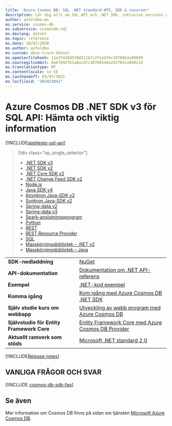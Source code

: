 ```yaml
---
title: 'Azure Cosmos DB: SQL .NET standard-API, SDK & resurser'
description: Lär dig allt om SQL API och .NET SDK, inklusive versions datum, indragnings datum och ändringar som gjorts mellan varje version av Azure Cosmos DB .NET SDK.
author: anfeldma-ms
ms.service: cosmos-db
ms.subservice: cosmosdb-sql
ms.devlang: dotnet
ms.topic: reference
ms.date: 10/07/2020
ms.author: anfeldma
ms.custom: devx-track-dotnet
ms.openlocfilehash: 11a2f42685f0d211b7c2fe1d7bc10769b3a99049
ms.sourcegitcommit: ba676927b1a8acd7c30708144e201f63ce89021d
ms.translationtype: MT
ms.contentlocale: sv-SE
ms.lasthandoff: 03/07/2021
ms.locfileid: "102423841"
---
```

# <a name="azure-cosmos-db-net-sdk-v3-for-sql-api-download-and-release-notes"></a>Azure Cosmos DB .NET SDK v3 för SQL API: Hämta och viktig information
[!INCLUDE[appliesto-sql-api](includes/appliesto-sql-api.md)]

> [!div class="op_single_selector"]
> * [.NET SDK v3](sql-api-sdk-dotnet-standard.md)
> * [.NET SDK v2](sql-api-sdk-dotnet.md)
> * [.NET Core SDK v2](sql-api-sdk-dotnet-core.md)
> * [.NET Change Feed SDK v2](sql-api-sdk-dotnet-changefeed.md)
> * [Node.js](sql-api-sdk-node.md)
> * [Java SDK v4](sql-api-sdk-java-v4.md)
> * [Asynkron Java-SDK v2](sql-api-sdk-async-java.md)
> * [Synkron Java-SDK v2](sql-api-sdk-java.md)
> * [Spring-data v2](sql-api-sdk-java-spring-v2.md)
> * [Spring-data v3](sql-api-sdk-java-spring-v3.md)
> * [Spark-anslutningsprogram](sql-api-sdk-java-spark.md)
> * [Python](sql-api-sdk-python.md)
> * [REST](/rest/api/cosmos-db/)
> * [REST Resource Provider](/rest/api/cosmos-db-resource-provider/)
> * [SQL](./sql-query-getting-started.md)
> * [Masskörningsbibliotek – .NET v2](sql-api-sdk-bulk-executor-dot-net.md)
> * [Masskörningsbibliotek – Java](sql-api-sdk-bulk-executor-java.md)

| |  |
|---|---|
|**SDK-nedladdning**|[NuGet](https://www.nuget.org/packages/Microsoft.Azure.Cosmos/)|
|**API-dokumentation**|[Dokumentation om .NET API-referens](/dotnet/api/overview/azure/cosmosdb)|
|**Exempel**|[.NET-kod exempel](https://github.com/Azure/azure-cosmos-dotnet-v3/tree/master/Microsoft.Azure.Cosmos.Samples/Usage)|
|**Komma igång**|[Kom igång med Azure Cosmos DB .NET SDK](sql-api-get-started.md)|
|**Själv studie kurs om webbapp**|[Utveckling av webb program med Azure Cosmos DB](sql-api-dotnet-application.md)|
|**Självstudie för Entity Framework Core**|[Entity Framework Core med Azure Cosmos DB Provider](/ef/core/providers/cosmos/#get-started)|
|**Aktuellt ramverk som stöds**|[Microsoft .NET standard 2,0](/dotnet/standard/net-standard)|

[!INCLUDE[Release notes](~/samples-cosmosdb-dotnet-v3/changelog.md)]

## <a name="faq"></a>VANLIGA FRÅGOR OCH SVAR
[!INCLUDE [cosmos-db-sdk-faq](../../includes/cosmos-db-sdk-faq.md)]

## <a name="see-also"></a>Se även
Mer information om Cosmos DB finns på sidan om tjänsten [Microsoft Azure Cosmos DB](https://azure.microsoft.com/services/cosmos-db/).